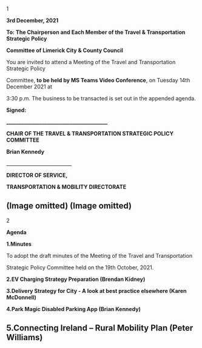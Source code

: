 1

**3rd December, 2021**

**To: The Chairperson and Each Member of the Travel & Transportation Strategic Policy**

**Committee of Limerick City & County Council**

You are invited to attend a Meeting of the Travel and Transportation Strategic Policy

Committee, **to be held by MS Teams Video Conference**, on Tuesday 14th December 2021 at

3:30 p.m. The business to be transacted is set out in the appended agenda.

**Signed:**

**\_\_\_\_\_\_\_\_\_\_\_\_\_\_\_\_\_\_\_\_\_\_\_\_\_\_\_\_\_\_\_\_\_\_\_\_\_\_\_\_**

**CHAIR OF THE TRAVEL & TRANSPORTATION STRATEGIC POLICY COMMITTEE**

**Brian Kennedy**

\_\_\_\_\_\_\_\_\_\_\_\_\_\_\_\_\_\_\_\_\_\_\_\_\_\_\_

**DIRECTOR OF SERVICE,**

**TRANSPORTATION & MOBILITY DIRECTORATE**

(Image omitted)
(Image omitted)
---
2

**Agenda**

**1.Minutes**

To adopt the draft minutes of the Meeting of the Travel and Transportation

Strategic Policy Committee held on the 19th October, 2021.

**2.EV Charging Strategy Preparation (Brendan Kidney)**

**3.Delivery Strategy for City - A look at best practice elsewhere (Karen McDonnell)**

**4.Park Magic Disabled Parking App (Brian Kennedy)**

**5.Connecting Ireland** **–** **Rural Mobility Plan (Peter Williams)**
---
